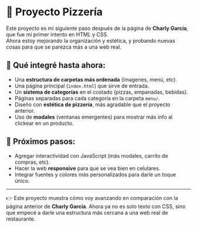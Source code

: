 # 🍕 Proyecto Pizzería  

Este proyecto es mi siguiente paso después de la página de **Charly García**, que fue mi primer intento en HTML y CSS.  
Ahora estoy mejorando la organización y estética, y probando nuevas cosas para que se parezca más a una web real.  

## 🔧 Qué integré hasta ahora:
- Una **estructura de carpetas más ordenada** (imagenes, menú, etc).
- Una página principal (`index.html`) que sirve de entrada.
- Un **sistema de categorías** en el costado (pizzas, empanadas, bebidas).
- Páginas separadas para cada categoría en la carpeta `menu/`.
- Diseño con **estética de pizzería**, más agradable que el proyecto anterior.
- Uso de **modales** (ventanas emergentes) para mostrar más info al clickear en un producto.

## 🚀 Próximos pasos:
- Agregar interactividad con JavaScript (más modales, carrito de compras, etc).
- Hacer la web **responsive** para que se vea bien en celulares.
- Integrar fuentes y colores más personalizados para darle un toque único.

---

👉 Este proyecto muestra cómo voy avanzando en comparación con la página anterior de **Charly García**. Ahora ya no es solo texto con CSS, sino que empecé a darle una estructura más cercana a una web real de restaurante.  
